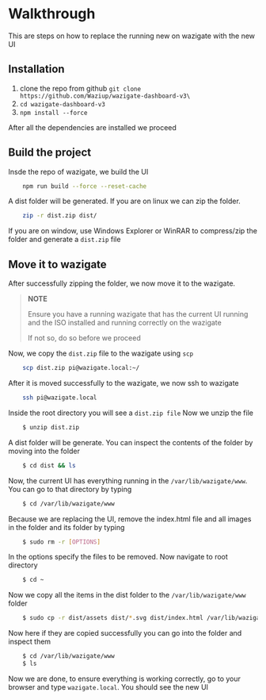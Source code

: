 # Walkthrough
This are steps on how to replace the running new on wazigate with the new UI

## Installation
1. clone the repo from github `git clone https://github.com/Waziup/wazigate-dashboard-v3\`
2. `cd wazigate-dashboard-v3`
3. `npm install --force`

After all the dependencies are installed we proceed

## Build the project
Insde the repo of wazigate, we build the UI
```bash
    npm run build --force --reset-cache
```
A dist folder will be generated. If you are on linux we can zip the folder.
```bash
    zip -r dist.zip dist/
```
 If you are on window, use Windows Explorer or WinRAR to compress/zip the folder and generate a ``dist.zip`` file

## Move it to wazigate
After successfully zipping the folder, we now move it to the wazigate. 

> **NOTE** 
>
> Ensure you have a running wazigate that has the current UI running and the ISO installed and running correctly on the wazigate
>
> If not so, do so before we proceed

Now, we copy the ``dist.zip`` file to the wazigate using ``scp``
```sh
    scp dist.zip pi@wazigate.local:~/
```
After it is moved successfully to the wazigate, we now ssh to wazigate
```sh
    ssh pi@wazigate.local
```

Inside the root directory you will see a ``dist.zip file`` Now we unzip the file
```sh
    $ unzip dist.zip
```
A dist folder will be generate. You can inspect the contents of the folder by moving into the folder
```sh
    $ cd dist && ls
```
Now, the current UI has everything running in the ``/var/lib/wazigate/www``. You can go to that directory
by typing 
```sh 
    $ cd /var/lib/wazigate/www
```
Because we are replacing the UI, remove the index.html file and all images in the folder and its folder by typing
```sh
    $ sudo rm -r [OPTIONS]
```
In the options specify the files to be removed.
Now navigate to root directory
```sh
    $ cd ~
```
Now we copy all the items in the dist folder to the ``/var/lib/wazigate/www`` folder
```sh
    $ sudo cp -r dist/assets dist/*.svg dist/index.html /var/lib/wazigate/www
```
Now here if they are copied successfully you can go into the folder and inspect them
```sh 
    $ cd /var/lib/wazigate/www
    $ ls
```
Now we are done, to ensure everything is working correctly, go to your browser and type ``wazigate.local``.
You should see the new UI